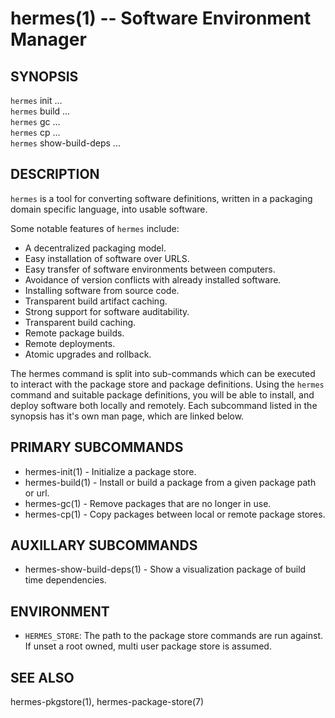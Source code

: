 hermes(1) -- Software Environment Manager
=========================================

## SYNOPSIS

`hermes` init ...<br>
`hermes` build ...<br>
`hermes` gc ...<br>
`hermes` cp ...<br>
`hermes` show-build-deps ...<br>

## DESCRIPTION

`hermes` is a tool for converting software definitions, written in a packaging domain
specific language, into usable software. 

Some notable features of ```hermes``` include:

* A decentralized packaging model.
* Easy installation of software over URLS.
* Easy transfer of software environments between computers.
* Avoidance of version conflicts with already installed software.
* Installing software from source code.
* Transparent build artifact caching.
* Strong support for software auditability.
* Transparent build caching.
* Remote package builds.
* Remote deployments.
* Atomic upgrades and rollback.

The hermes command is split into sub-commands which can be executed to interact with the package
store and package definitions.
Using the `hermes` command and suitable package definitions, you will be able to install, and deploy
software both locally and remotely. Each subcommand listed in the synopsis  has it's own man page,
which are linked below.


## PRIMARY SUBCOMMANDS

* hermes-init(1) - Initialize a package store.
* hermes-build(1) - Install or build a package from a given package path or url.
* hermes-gc(1) - Remove packages that are no longer in use.
* hermes-cp(1) - Copy packages between local or remote package stores.

## AUXILLARY SUBCOMMANDS

* hermes-show-build-deps(1) - Show a visualization package of build time dependencies.

## ENVIRONMENT

  * `HERMES_STORE`:
    The path to the package store commands are run against. If unset a root owned, multi user package store
    is assumed.

## SEE ALSO

hermes-pkgstore(1), hermes-package-store(7)
